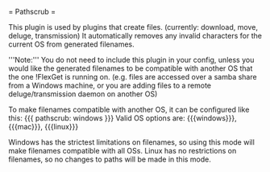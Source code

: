 = Pathscrub =

This plugin is used by plugins that create files. (currently: download, move, deluge, transmission) It automatically removes any invalid characters for the current OS from generated filenames.

'''Note:''' You do not need to include this plugin in your config, unless you would like the generated filenames to be compatible with another OS that the one !FlexGet is running on. (e.g. files are accessed over a samba share from a Windows machine, or you are adding files to a remote deluge/transmission daemon on another OS)

To make filenames compatible with another OS, it can be configured like this:
{{{
pathscrub: windows
}}}
Valid OS options are: {{{windows}}}, {{{mac}}}, {{{linux}}}

Windows has the strictest limitations on filenames, so using this mode will make filenames compatible with all OSs. Linux has no restrictions on filenames, so no changes to paths will be made in this mode.